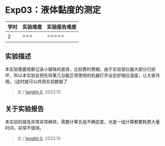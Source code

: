 # Exp03：液体黏度的测定

| 学时 | 实验难度 | 实验报告难度 |
|------|---------|------------|
| 2 | ⭐⭐⭐ | ⭐⭐⭐⭐⭐ |

## 实验描述

本实验需要观察记录小钢珠的直径，比较费时费眼。由于实验室仪器大部分已损坏，所以本实验会预先将某几台能正常使用的机器打开设定好相应温度，让大家共用。（这时就可以共用实验数据了

> 文 / [longlin li](https://github.com/longlin10086), 2023.10

## 关于实验报告

本实验的报告非常非常麻烦，需要计算五组不确定度，光是一组计算都要耗费大量时间，非常不值得。

> 文 / [longlin li](https://github.com/longlin10086), 2023.10
